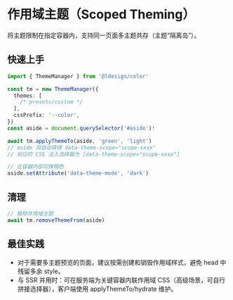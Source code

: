 # 作用域主题（Scoped Theming）

将主题限制在指定容器内，支持同一页面多主题共存（主题“隔离岛”）。

## 快速上手

```ts
import { ThemeManager } from '@ldesign/color'

const tm = new ThemeManager({
  themes: [
    /* presets/custom */
  ],
  cssPrefix: '--color',
})
const aside = document.querySelector('#aside')!

await tm.applyThemeTo(aside, 'green', 'light')
// aside 将自动获得 data-theme-scope="scope-xxxx"
// 对应的 CSS 注入选择器为 [data-theme-scope="scope-xxxx"]

// 在容器内部切换暗色
aside.setAttribute('data-theme-mode', 'dark')
```

## 清理

```ts
// 移除作用域主题
await tm.removeThemeFrom(aside)
```

## 最佳实践

- 对于需要多主题预览的页面，建议按需创建和销毁作用域样式，避免 head 中残留多余 style。
- 与 SSR 并用时：可在服务端为关键容器内联作用域 CSS（高级场景，可自行拼接选择器），客户端使用 applyThemeTo/hydrate 维护。
